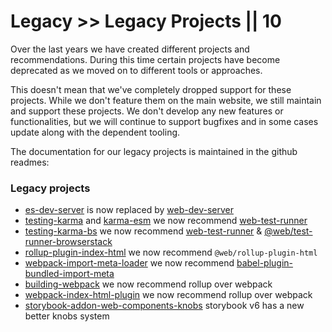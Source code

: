 # Legacy >> Legacy Projects || 10

Over the last years we have created different projects and recommendations. During this time certain projects have become deprecated as we moved on to different tools or approaches.

This doesn't mean that we've completely dropped support for these projects. While we don't feature them on the main website, we still maintain and support these projects. We don't develop any new features or functionalities, but we will continue to support bugfixes and in some cases update along with the dependent tooling.

The documentation for our legacy projects is maintained in the github readmes:

### Legacy projects

- [es-dev-server](https://github.com/open-wc/es-dev-server) is now replaced by [web-dev-server](https://modern-web.dev/docs/dev-server/overview/)
- [testing-karma](https://github.com/open-wc/legacy/tree/master/packages/testing-karma) and [karma-esm](https://github.com/open-wc/legacy/tree/master/packages/karma-esm) we now recommend [web-test-runner](https://modern-web.dev/docs/test-runner/overview/)
- [testing-karma-bs](https://github.com/open-wc/legacy/tree/master/packages/testing-karma-bs) we now recommend [web-test-runner](https://modern-web.dev/docs/test-runner/overview/) & [@web/test-runner-browserstack](https://modern-web.dev/docs/test-runner/browser-launchers/browserstack/)
- [rollup-plugin-index-html](https://github.com/open-wc/legacy/tree/master/packages/rollup-plugin-index-html) we now recommend `@web/rollup-plugin-html`
- [webpack-import-meta-loader](https://github.com/open-wc/legacy/tree/master/packages/webpack-import-meta-loader) we now recommend [babel-plugin-bundled-import-meta](https://www.npmjs.com/package/babel-plugin-bundled-import-meta)
- [building-webpack](https://github.com/open-wc/legacy/tree/master/packages/building-webpack) we now recommend rollup over webpack
- [webpack-index-html-plugin](https://github.com/open-wc/legacy/tree/master/packages/webpack-index-html-plugin) we now recommend rollup over webpack
- [storybook-addon-web-components-knobs](https://github.com/open-wc/legacy/tree/master/packages/storybook-addon-web-components-knobs) storybook v6 has a new better knobs system
